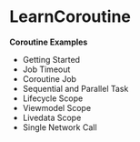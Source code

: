 # LearnCoroutine

<b>Coroutine Examples</b>

* Getting Started
* Job Timeout
* Coroutine Job
* Sequential and Parallel Task
* Lifecycle Scope
* Viewmodel Scope
* Livedata Scope
* Single Network Call
